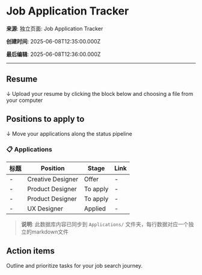 # Job Application Tracker

**来源**: 独立页面: Job Application Tracker

**创建时间**: 2025-06-08T12:35:00.000Z

**最后编辑**: 2025-06-08T12:36:00.000Z

---

## Resume

↓ Upload your resume by clicking the block below and choosing a file from your computer



## Positions to apply to

↓ Move your applications along the status pipeline

### 📋 Applications

| 标题 | Position | Stage | Link |
| --- | --- | --- | --- |
| - | Creative Designer | Offer | - |
| - | Product Designer | To apply | - |
| - | Product Designer | To apply | - |
| - | UX Designer | Applied | - |

> **说明**: 此数据库内容已同步到 `Applications/` 文件夹，每行数据对应一个独立的markdown文件



## Action items

Outline and prioritize tasks for your job search journey.



